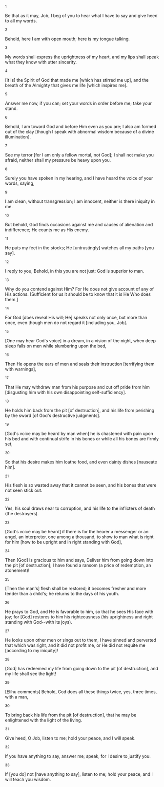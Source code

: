 <sup>1</sup> 

Be that as it may, Job, I beg of you to hear what I have to say and give heed to all my words. 

<sup>2</sup> 

Behold, here I am with open mouth; here is my tongue talking. 

<sup>3</sup> 

My words shall express the uprightness of my heart, and my lips shall speak what they know with utter sincerity. 

<sup>4</sup> 

[It is] the Spirit of God that made me [which has stirred me up], and the breath of the Almighty that gives me life [which inspires me]. 

<sup>5</sup> 

Answer me now, if you can; set your words in order before me; take your stand. 

<sup>6</sup> 

Behold, I am toward God and before Him even as you are; I also am formed out of the clay [though I speak with abnormal wisdom because of a divine illumination]. 

<sup>7</sup> 

See my terror [for I am only a fellow mortal, not God]; I shall not make you afraid, neither shall my pressure be heavy upon you. 

<sup>8</sup> 

Surely you have spoken in my hearing, and I have heard the voice of your words, saying, 

<sup>9</sup> 

I am clean, without transgression; I am innocent, neither is there iniquity in me. 

<sup>10</sup> 

But behold, God finds occasions against me and causes of alienation and indifference; He counts me as His enemy. 

<sup>11</sup> 

He puts my feet in the stocks; He [untrustingly] watches all my paths [you say]. 

<sup>12</sup> 

I reply to you, Behold, in this you are not just; God is superior to man. 

<sup>13</sup> 

Why do you contend against Him? For He does not give account of any of His actions. [Sufficient for us it should be to know that it is He Who does them.] 

<sup>14</sup> 

For God [does reveal His will; He] speaks not only once, but more than once, even though men do not regard it [including you, Job]. 

<sup>15</sup> 

[One may hear God's voice] in a dream, in a vision of the night, when deep sleep falls on men while slumbering upon the bed, 

<sup>16</sup> 

Then He opens the ears of men and seals their instruction [terrifying them with warnings], 

<sup>17</sup> 

That He may withdraw man from his purpose and cut off pride from him [disgusting him with his own disappointing self-sufficiency]. 

<sup>18</sup> 

He holds him back from the pit [of destruction], and his life from perishing by the sword [of God's destructive judgments]. 

<sup>19</sup> 

[God's voice may be heard by man when] he is chastened with pain upon his bed and with continual strife in his bones or while all his bones are firmly set, 

<sup>20</sup> 

So that his desire makes him loathe food, and even dainty dishes [nauseate him]. 

<sup>21</sup> 

His flesh is so wasted away that it cannot be seen, and his bones that were not seen stick out. 

<sup>22</sup> 

Yes, his soul draws near to corruption, and his life to the inflicters of death (the destroyers). 

<sup>23</sup> 

[God's voice may be heard] if there is for the hearer a messenger or an angel, an interpreter, one among a thousand, to show to man what is right for him [how to be upright and in right standing with God], 

<sup>24</sup> 

Then [God] is gracious to him and says, Deliver him from going down into the pit [of destruction]; I have found a ransom (a price of redemption, an atonement)! 

<sup>25</sup> 

[Then the man's] flesh shall be restored; it becomes fresher and more tender than a child's; he returns to the days of his youth. 

<sup>26</sup> 

He prays to God, and He is favorable to him, so that he sees His face with joy; for [God] restores to him his righteousness (his uprightness and right standing with God--with its joys). 

<sup>27</sup> 

He looks upon other men or sings out to them, I have sinned and perverted that which was right, and it did not profit me, or He did not requite me [according to my iniquity]! 

<sup>28</sup> 

[God] has redeemed my life from going down to the pit [of destruction], and my life shall see the light! 

<sup>29</sup> 

[Elihu comments] Behold, God does all these things twice, yes, three times, with a man, 

<sup>30</sup> 

To bring back his life from the pit [of destruction], that he may be enlightened with the light of the living. 

<sup>31</sup> 

Give heed, O Job, listen to me; hold your peace, and I will speak. 

<sup>32</sup> 

If you have anything to say, answer me; speak, for I desire to justify you. 

<sup>33</sup> 

If [you do] not [have anything to say], listen to me; hold your peace, and I will teach you wisdom.